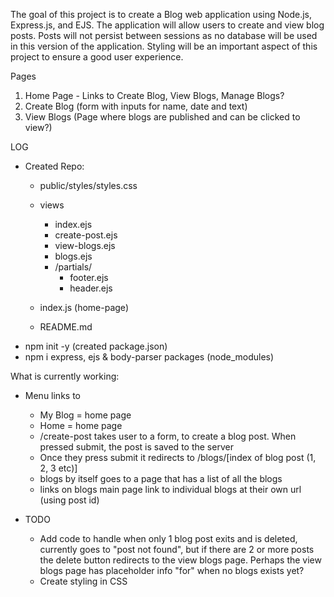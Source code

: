 The goal of this project is to create a Blog web application using Node.js, Express.js, and EJS. The application will allow users to create and view blog posts. Posts will not persist between sessions as no database will be used in this version of the application. Styling will be an important aspect of this project to ensure a good user experience.

Pages
1. Home Page - Links to Create Blog, View Blogs, Manage Blogs?
2. Create Blog (form with inputs for name, date and text)
3. View Blogs (Page where blogs are published and can be clicked to view?)


LOG

- Created Repo: 
    - public/styles/styles.css
    - views
        - index.ejs
        - create-post.ejs
        - view-blogs.ejs
        - blogs.ejs
        - /partials/
            - footer.ejs
            - header.ejs
    - index.js (home-page)

    - README.md
- npm init -y (created package.json) 
- npm i express, ejs & body-parser packages (node_modules)


What is currently working: 
- Menu links to 
     - My Blog = home page
     - Home = home page
     - /create-post takes user to a form, to create a blog post. When pressed submit, the post is saved to the server 
     - Once they press submit it redirects to /blogs/[index of blog post (1, 2, 3 etc)]
     - blogs by itself goes to a page that has a list of all the blogs 
     - links on blogs main page link to individual blogs at their own url (using post id)

- TODO
    - Add code to handle when only 1 blog post exits 
    and is deleted, currently goes to "post not found", but if there are 2 or more posts the delete button redirects to the view blogs page. Perhaps the view blogs page has placeholder info "for" when no blogs exists yet?  
    - Create styling in CSS 
    